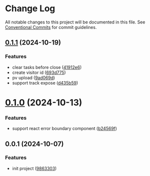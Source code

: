 # Change Log

All notable changes to this project will be documented in this file.
See [Conventional Commits](https://conventionalcommits.org) for commit guidelines.

## [0.1.1](https://github.com/wangkaiwd/monitor-fe/compare/@monitor-fe/core@0.1.0...@monitor-fe/core@0.1.1) (2024-10-19)


### Features

* clear tasks before close ([41912e6](https://github.com/wangkaiwd/monitor-fe/commit/41912e60eb493434ee15b349081fd433495a7685))
* create visitor id ([693d775](https://github.com/wangkaiwd/monitor-fe/commit/693d7755249b756ed494e3bc6d1545a46c675398))
* pv upload ([9ad069d](https://github.com/wangkaiwd/monitor-fe/commit/9ad069d30a375413064325965311fad16fbd1332))
* support track expose ([d435b59](https://github.com/wangkaiwd/monitor-fe/commit/d435b59b919e6305bc99945f06b6f02e18c7f1a2))





# [0.1.0](https://github.com/wangkaiwd/monitor-fe/compare/@monitor-fe/core@0.0.1...@monitor-fe/core@0.1.0) (2024-10-13)


### Features

* support react error boundary component ([b24569f](https://github.com/wangkaiwd/monitor-fe/commit/b24569fffa2b9483d9e2b03d1b95ab88ae5bedf3))





## 0.0.1 (2024-10-07)


### Features

* init project ([9863303](https://github.com/wangkaiwd/monitor-fe/commit/9863303cdce51c1338bada6e9aa734d5e1dafa69))
